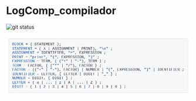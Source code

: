 # LogComp_compilador

![git status](http://3.129.230.99/svg/PedroBittarBarao/LogComp_compilador/)


![EBNF](ebnf.png)